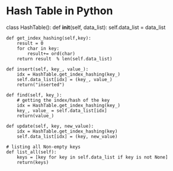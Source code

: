    # Hash Table in Python 
   
   class HashTable():
    def __init__(self, data_list):
        self.data_list = data_list

    def get_index_hashing(self,key):
        result = 0
        for char in key:
            result+= ord(char)
        return result  % len(self.data_list)

    def insert(self, key_, value_):
        idx = HashTable.get_index_hashing(key_)
        self.data_list[idx] = (key_, value_)
        return("inserted")

    def find(self, key_):
        # getting the index/hash of the key
        idx = HashTable.get_index_hashing(key_)
        key_, value_ = self.data_list[idx]
        return(value_)

    def update(self, key, new_value):
        idx = HashTable.get_index_hashing(key)
        self.data_list[idx] = (key, new_value)

    # listing all Non-empty keys
    def list_all(self):
        keys = [key for key in self.data_list if key is not None]
        return(keys)
